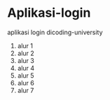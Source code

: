 # Aplikasi-login
aplikasi login dicoding-university


1. alur 1
2. alur 2
3. alur 3
4. alur 4
5. alur 5
6. alur 6
7. alur 7
